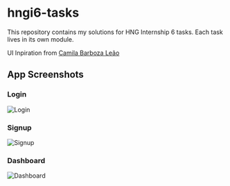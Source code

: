 # hngi6-tasks
This repository contains my solutions for HNG Internship 6 tasks. Each task lives in its own module.

UI Inpiration from [Camila Barboza Leão](https://dribbble.com/shots/7075125-Daily-UI-001-Sign-Up?utm_source=Clipboard_Shot&utm_campaign=camila-leao&utm_content=Daily%20UI%20%23001%20-%20Sign%20Up&utm_medium=Social_Share)

## App Screenshots
### Login
![Login](https://github.com/vague369/hngi6-tasks/blob/task1/screenshots/screenshot1.png) 
### Signup
![Signup](https://github.com/vague369/hngi6-tasks/blob/task1/screenshots/screenshot2.png)
### Dashboard
![Dashboard](https://github.com/vague369/hngi6-tasks/blob/task1/screenshots/screenshot3.png)
